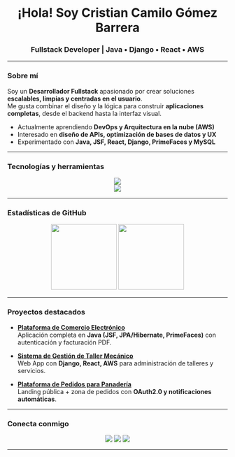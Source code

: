 <!-- Banner -->

<h1 align="center">¡Hola! Soy Cristian Camilo Gómez Barrera</h1>
<h3 align="center">Fullstack Developer | Java • Django • React • AWS</h3>

---

###  Sobre mí
Soy un **Desarrollador Fullstack** apasionado por crear soluciones **escalables, limpias y centradas en el usuario**.  
Me gusta combinar el diseño y la lógica para construir **aplicaciones completas**, desde el backend hasta la interfaz visual.

-  Actualmente aprendiendo **DevOps y Arquitectura en la nube (AWS)**
-  Interesado en **diseño de APIs, optimización de bases de datos y UX**
-  Experimentado con **Java, JSF, React, Django, PrimeFaces y MySQL**


---

###  Tecnologías y herramientas

<p align="center">
  <!-- Lenguajes -->
  <img src="https://skillicons.dev/icons?i=java,python,javascript,html,css,sql" />
  <br/>
  <!-- Frameworks -->
  <img src="https://skillicons.dev/icons?i=react,django,hibernate,aws,tailwind,git,github" />
</p>

---

###  Estadísticas de GitHub

<p align="center">
  <img src="https://github-readme-stats.vercel.app/api?username=CristianGomez05&show_icons=true&theme=github_dark&hide_border=true" height="150"/>
  <img src="https://github-readme-stats.vercel.app/api/top-langs/?username=CristianGomez05&layout=compact&theme=github_dark&hide_border=true" height="150"/>
</p>

---

###  Proyectos destacados

-  **[Plataforma de Comercio Electrónico](https://github.com/CristianGomez05/ecommerce-app)**  
  Aplicación completa en **Java (JSF, JPA/Hibernate, PrimeFaces)** con autenticación y facturación PDF.
  
-  **[Sistema de Gestión de Taller Mecánico](https://github.com/CristianGomez05/workshop-system)**  
  Web App con **Django, React, AWS** para administración de talleres y servicios.

-  **[Plataforma de Pedidos para Panadería](https://github.com/CristianGomez05/panaderia-app)**  
  Landing pública + zona de pedidos con **OAuth2.0 y notificaciones automáticas**.

---

###  Conecta conmigo
<p align="center">
  <a href="mailto:ccgb0509@gmail.com"><img src="https://img.shields.io/badge/Gmail-D14836?style=for-the-badge&logo=gmail&logoColor=white"/></a>
  <a href="https://www.linkedin.com/in/cristian-camilo-gómez-barrera"><img src="https://img.shields.io/badge/LinkedIn-0A66C2?style=for-the-badge&logo=linkedin&logoColor=white"/></a>
  <a href="https://github.com/CristianGomez05"><img src="https://img.shields.io/badge/GitHub-100000?style=for-the-badge&logo=github&logoColor=white"/></a>
</p>

---

